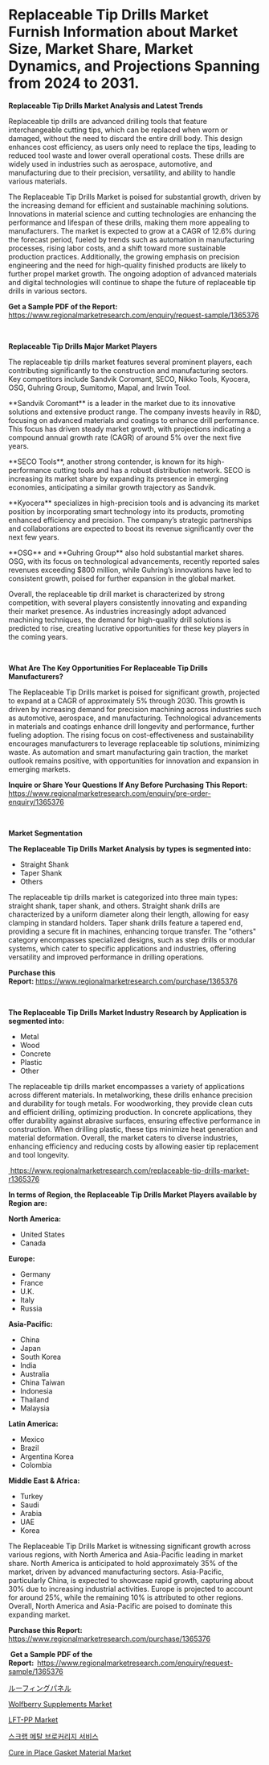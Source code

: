 <p><h1>Replaceable Tip Drills Market Furnish Information about Market Size, Market Share, Market Dynamics, and Projections Spanning from 2024 to 2031.</h1></p><p><strong>Replaceable Tip Drills Market Analysis and Latest Trends</strong></p>
<p><p>Replaceable tip drills are advanced drilling tools that feature interchangeable cutting tips, which can be replaced when worn or damaged, without the need to discard the entire drill body. This design enhances cost efficiency, as users only need to replace the tips, leading to reduced tool waste and lower overall operational costs. These drills are widely used in industries such as aerospace, automotive, and manufacturing due to their precision, versatility, and ability to handle various materials.</p><p>The Replaceable Tip Drills Market is poised for substantial growth, driven by the increasing demand for efficient and sustainable machining solutions. Innovations in material science and cutting technologies are enhancing the performance and lifespan of these drills, making them more appealing to manufacturers. The market is expected to grow at a CAGR of 12.6% during the forecast period, fueled by trends such as automation in manufacturing processes, rising labor costs, and a shift toward more sustainable production practices. Additionally, the growing emphasis on precision engineering and the need for high-quality finished products are likely to further propel market growth. The ongoing adoption of advanced materials and digital technologies will continue to shape the future of replaceable tip drills in various sectors.</p></p>
<p><strong>Get a Sample PDF of the Report:&nbsp;</strong> <a href="https://www.regionalmarketresearch.com/enquiry/request-sample/1365376">https://www.regionalmarketresearch.com/enquiry/request-sample/1365376</a></p>
<p>&nbsp;</p>
<p><strong>Replaceable Tip Drills Major Market Players</strong></p>
<p><p>The replaceable tip drills market features several prominent players, each contributing significantly to the construction and manufacturing sectors. Key competitors include Sandvik Coromant, SECO, Nikko Tools, Kyocera, OSG, Guhring Group, Sumitomo, Mapal, and Irwin Tool.</p><p>**Sandvik Coromant** is a leader in the market due to its innovative solutions and extensive product range. The company invests heavily in R&D, focusing on advanced materials and coatings to enhance drill performance. This focus has driven steady market growth, with projections indicating a compound annual growth rate (CAGR) of around 5% over the next five years.</p><p>**SECO Tools**, another strong contender, is known for its high-performance cutting tools and has a robust distribution network. SECO is increasing its market share by expanding its presence in emerging economies, anticipating a similar growth trajectory as Sandvik.</p><p>**Kyocera** specializes in high-precision tools and is advancing its market position by incorporating smart technology into its products, promoting enhanced efficiency and precision. The company’s strategic partnerships and collaborations are expected to boost its revenue significantly over the next few years.</p><p>**OSG** and **Guhring Group** also hold substantial market shares. OSG, with its focus on technological advancements, recently reported sales revenues exceeding $800 million, while Guhring’s innovations have led to consistent growth, poised for further expansion in the global market.</p><p>Overall, the replaceable tip drill market is characterized by strong competition, with several players consistently innovating and expanding their market presence. As industries increasingly adopt advanced machining techniques, the demand for high-quality drill solutions is predicted to rise, creating lucrative opportunities for these key players in the coming years.</p></p>
<p>&nbsp;</p>
<p><strong>What Are The Key Opportunities For Replaceable Tip Drills Manufacturers?</strong></p>
<p><p>The Replaceable Tip Drills market is poised for significant growth, projected to expand at a CAGR of approximately 5% through 2030. This growth is driven by increasing demand for precision machining across industries such as automotive, aerospace, and manufacturing. Technological advancements in materials and coatings enhance drill longevity and performance, further fueling adoption. The rising focus on cost-effectiveness and sustainability encourages manufacturers to leverage replaceable tip solutions, minimizing waste. As automation and smart manufacturing gain traction, the market outlook remains positive, with opportunities for innovation and expansion in emerging markets.</p></p>
<p><strong>Inquire or Share Your Questions If Any Before Purchasing This Report:</strong> <a href="https://www.regionalmarketresearch.com/enquiry/pre-order-enquiry/1365376">https://www.regionalmarketresearch.com/enquiry/pre-order-enquiry/1365376</a></p>
<p>&nbsp;</p>
<p><strong>Market Segmentation</strong></p>
<p><strong>The Replaceable Tip Drills Market Analysis by types is segmented into:</strong></p>
<p><ul><li>Straight Shank</li><li>Taper Shank</li><li>Others</li></ul></p>
<p><p>The replaceable tip drills market is categorized into three main types: straight shank, taper shank, and others. Straight shank drills are characterized by a uniform diameter along their length, allowing for easy clamping in standard holders. Taper shank drills feature a tapered end, providing a secure fit in machines, enhancing torque transfer. The "others" category encompasses specialized designs, such as step drills or modular systems, which cater to specific applications and industries, offering versatility and improved performance in drilling operations.</p></p>
<p><strong>Purchase this Report:&nbsp;</strong><a href="https://www.regionalmarketresearch.com/purchase/1365376">https://www.regionalmarketresearch.com/purchase/1365376</a></p>
<p>&nbsp;</p>
<p><strong>The Replaceable Tip Drills Market Industry Research by Application is segmented into:</strong></p>
<p><ul><li>Metal</li><li>Wood</li><li>Concrete</li><li>Plastic</li><li>Other</li></ul></p>
<p><p>The replaceable tip drills market encompasses a variety of applications across different materials. In metalworking, these drills enhance precision and durability for tough metals. For woodworking, they provide clean cuts and efficient drilling, optimizing production. In concrete applications, they offer durability against abrasive surfaces, ensuring effective performance in construction. When drilling plastic, these tips minimize heat generation and material deformation. Overall, the market caters to diverse industries, enhancing efficiency and reducing costs by allowing easier tip replacement and tool longevity.</p></p>
<p><a href="https://www.regionalmarketresearch.com/replaceable-tip-drills-market-r1365376">&nbsp;https://www.regionalmarketresearch.com/replaceable-tip-drills-market-r1365376</a></p>
<p><strong>In terms of Region, the Replaceable Tip Drills Market Players available by Region are:</strong></p>
<p>
    <p> <strong> North America: </strong>
        <ul>
            <li>United States</li>
            <li>Canada</li>
        </ul>
        </p> 
    <p> <strong> Europe: </strong>
        <ul>
            <li>Germany</li>
            <li>France</li>
            <li>U.K.</li>
            <li>Italy</li>
            <li>Russia</li>
        </ul>
        </p> 
    <p> <strong> Asia-Pacific: </strong>
        <ul>
            <li>China</li>
            <li>Japan</li>
            <li>South Korea</li>
            <li>India</li>
            <li>Australia</li>
            <li>China Taiwan</li>
            <li>Indonesia</li>
            <li>Thailand</li>
            <li>Malaysia</li>
        </ul>
        </p> 
    <p> <strong> Latin America: </strong>
        <ul>
            <li>Mexico</li>
            <li>Brazil</li>
            <li>Argentina Korea</li>
            <li>Colombia</li>
        </ul>
        </p> 
    <p> <strong> Middle East & Africa: </strong>
        <ul>
            <li>Turkey</li>
            <li>Saudi</li>
            <li>Arabia</li>
            <li>UAE</li>
            <li>Korea</li>
        </ul>
    </p>
    </p>
<p><p>The Replaceable Tip Drills Market is witnessing significant growth across various regions, with North America and Asia-Pacific leading in market share. North America is anticipated to hold approximately 35% of the market, driven by advanced manufacturing sectors. Asia-Pacific, particularly China, is expected to showcase rapid growth, capturing about 30% due to increasing industrial activities. Europe is projected to account for around 25%, while the remaining 10% is attributed to other regions. Overall, North America and Asia-Pacific are poised to dominate this expanding market.</p></p>
<p><strong>Purchase this Report: </strong><a href="https://www.regionalmarketresearch.com/purchase/1365376">https://www.regionalmarketresearch.com/purchase/1365376</a></p>
<p>&nbsp;<strong>Get a Sample PDF of the Report:&nbsp;&nbsp;</strong><a href="https://www.regionalmarketresearch.com/enquiry/request-sample/1365376">https://www.regionalmarketresearch.com/enquiry/request-sample/1365376</a></p>
<p><strong></strong></p>
<p><p><a href="https://medium.com/@titusboyer1/%E5%B1%8B%E6%A0%B9%E3%83%91%E3%83%8D%E3%83%AB%E5%B8%82%E5%A0%B4%E3%81%AE%E3%82%B7%E3%82%A7%E3%82%A2-%E8%A6%8F%E6%A8%A1-%E3%83%88%E3%83%AC%E3%83%B3%E3%83%89-%E6%A5%AD%E7%95%8C%E5%88%86%E6%9E%90%E3%83%AC%E3%83%9D%E3%83%BC%E3%83%88-%E7%A8%AE%E9%A1%9E%E5%88%A5-%E6%9C%80%E7%B5%82%E7%94%A8%E9%80%94%E5%88%A5-%E5%95%86%E6%A5%AD-%E6%B6%88%E8%B2%BB%E8%80%85-%E7%94%A3%E6%A5%AD-%E3%81%9D%E3%81%AE%E4%BB%96-%E5%9C%B0%E5%9F%9F%E5%88%A5-%E3%82%BB%E3%82%B0%E3%83%A1%E3%83%B3%E3%83%88%E4%BA%88%E6%B8%AC-2024%E5%B9%B4-2031%E5%B9%B4-79edc4153db5">ルーフィングパネル</a></p><p><a href="https://www.linkedin.com/pulse/insights-wolfberry-supplements-market-size-which-expanding-zi63e?trackingId=NGb%2BcU2nQOe9LVbYIJfSZA%3D%3D">Wolfberry Supplements Market</a></p><p><a href="https://github.com/AnnDiaz698/Market-Research-Report-List-1/blob/main/lft-pp-market.md">LFT-PP Market</a></p><p><a href="https://medium.com/@reyeshowell_6566/%EA%B8%80%EB%A1%9C%EB%B2%8C-%EA%B3%A0%EC%B2%A0-%EC%A4%91%EA%B0%9C-%EC%84%9C%EB%B9%84%EC%8A%A4-%EC%8B%9C%EC%9E%A5-%EA%B7%9C%EB%AA%A8%EB%8A%94-%EC%82%B0%EC%97%85-%EC%A0%84%EB%A7%9D%EC%97%90-%EB%94%B0%EB%A5%B4%EB%A9%B4-2024%EB%85%84%EB%B6%80%ED%84%B0-2031%EB%85%84%EA%B9%8C%EC%A7%80-%EC%97%B0%ED%8F%89%EA%B7%A0-%EC%84%B1%EC%9E%A5%EB%A5%A0-cagr-8-4-%EB%A5%BC-%EA%B8%B0%EB%A1%9D%ED%95%A0-%EA%B2%83%EC%9C%BC%EB%A1%9C-%EC%98%88%EC%83%81%EB%90%A9%EB%8B%88%EB%8B%A4-ca039421c389">스크랩 메탈 브로커리지 서비스</a></p><p><a href="https://issuu.com/reportprime-2/docs/cure-in-place-gasket-material-marke_6c67a24ce54a48">Cure in Place Gasket Material Market</a></p></p>